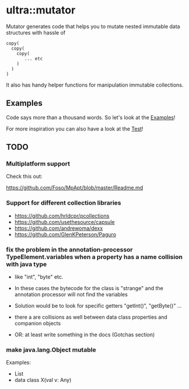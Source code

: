 # ultra::mutator

Mutator generates code that helps you to mutate nested immutable data structures with hassle of

```
copy(
  copy(
    copy(
       ... etc
    )
  )
)
```

It also has handy helper functions for manipulation immutable collections.

## Examples

Code says more than a thousand words. So let's look at the [Examples](docs/ultra::docs/index.md)!

For more inspiration you can also have a look at the [Test](src/test/kotlin)!

## TODO

### Multiplatform support

Check this out:

https://github.com/Foso/MpApt/blob/master/Readme.md

### Support for different collection libraries

- https://github.com/hrldcpr/pcollections
- https://github.com/usethesource/capsule
- https://github.com/andrewoma/dexx
- https://github.com/GlenKPeterson/Paguro

### fix the problem in the annotation-processor TypeElement.variables when a property has a name collision with java type
 
- like "int", "byte"  etc.
- In these cases the bytecode for the class is "strange" and the annotation processor will not find the variables
- Solution would be to look for specific getters "getInt()", "getByte()" ...

- there a are collisions as well between data class properties and companion objects

- OR: at least write something in the docs (Gotchas section)

### make java.lang.Object mutable

Examples:

- List<Any>
- data class X(val v: Any)
